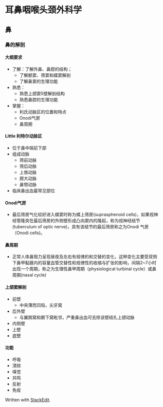 # 耳鼻咽喉头颈外科学
## 鼻
### 鼻的解剖
#### 大纲要求
+ 了解：了解外鼻、鼻腔的结构；
	+ 了解额窦、筛窦和蝶窦解剖
	+ 了解鼻窦的生理功能
+ 熟悉：
	+ 熟悉上颌窦5壁解剖结构
	+ 熟悉鼻腔的生理功能
+ 掌握：
	+ 利氏动脉区的位置和特点
	+ Onodi气房
	+ 鼻周期
#### Little 利特尔动脉区
+ 位于鼻中隔前下部
+ 组成动脉
	+ 筛前动脉
	+ 筛后动脉
	+ 上唇动脉
	+ 腭大动脉
	+ 鼻颚动脉
+ 临床鼻出血最常见部位
#### Onodi气房
+ 最后筛房气化较好进入蝶窦时称为蝶上筛房(suprasphenoid cells)，如果视神经管隆突在最后筛房的外侧壁形成凸向窦内的隆起，称为视神经结节(tuberculum of optic nerve)，具有该结节的最后筛房称之为Onodi 气房（Onodi cells)。
#### 鼻周期
+ 正常人体鼻阻力呈现昼夜及左右有规律的和交替的变化，这种变化主要受双侧下鼻甲黏膜内的容量血管交替性和规律性的收缩与扩张的影响，间隔2~7小时出现一个周期，称之为生理性鼻甲周期（physiological turbinal cycle）或鼻周期(nasal cycle)
#### 上颌窦解剖
+ 前壁
	+ 中央薄而凹陷，尖牙窝
+ 后外壁
	+ 与翼腭窝和颞下窝毗邻，严重鼻出血可去除该壁结扎上颌动脉
+ 内侧壁
+ 上壁
+ 底壁
#### 功能
+ 呼吸
+ 清除
+ 嗅觉
+ 共鸣
+ 反射
+ 免疫




 Written with [StackEdit](https://stackedit.io/).
<!--stackedit_data:
eyJoaXN0b3J5IjpbMTE3OTE5NjI1MCwtNjI4MjI4MDc1LC0xNT
kwODY0NjE0LC0xNjAyMTY3MzE2LDEwMDAzMjI2ODIsMTI2ODQz
NDMwXX0=
-->